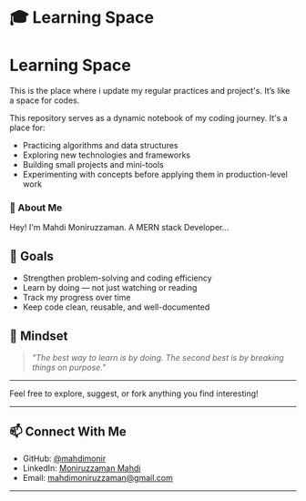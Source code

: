 # 🎓 Learning Space

# Learning Space

This is the place where i update my regular practices and project's. It’s like a space for codes. 

This repository serves as a dynamic notebook of my coding journey. It's a place for:
- Practicing algorithms and data structures
- Exploring new technologies and frameworks
- Building small projects and mini-tools
- Experimenting with concepts before applying them in production-level work


### 🚀 About Me
Hey! I'm Mahdi Moniruzzaman. A MERN stack Developer...

## 🎯 Goals

- Strengthen problem-solving and coding efficiency  
- Learn by doing — not just watching or reading  
- Track my progress over time  
- Keep code clean, reusable, and well-documented  

## 🧠 Mindset

> *"The best way to learn is by doing. The second best is by breaking things on purpose."*

---

Feel free to explore, suggest, or fork anything you find interesting!

---

## 📫 Connect With Me

- GitHub: [@mahdimonir](https://github.com/mahdimonir)
- LinkedIn: [Moniruzzaman Mahdi](https://linkedin.com/in/moniruzzaman-mahdi)
- Email: [mahdimoniruzzaman@gmail.com](mailto:mahdimoniruzzaman@gmail.com)

---